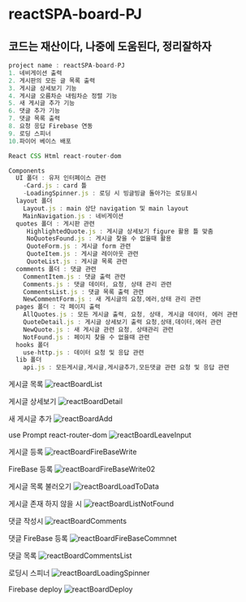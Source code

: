 # reactSPA-board-PJ
## 코드는 재산이다, 나중에 도움된다, 정리잘하자

```js
project name : reactSPA-board-PJ
1. 네비게이션 출력
2. 게시판의 모든 글 목록 출력
3. 게시글 상세보기 기능
4. 게시글 오름차순 내림차순 정렬 기능
5. 새 게시글 추가 기능
6. 댓글 추가 기능
7. 댓글 목록 출력
8. 요청 응답 Firebase 연동
9. 로딩 스피너
10.파이어 베이스 배포

React CSS Html react-router-dom

Components
  UI 폴더 : 유저 인터페이스 관련
    -Card.js : card 틀
    -LoadingSpinner.js : 로딩 시 빙글빙글 돌아가는 로딩표시
  layout 폴더 
    Layout.js : main 상단 navigation 및 main layout
    MainNavigation.js : 네비게이션
  quotes 폴더 : 게시판 관련
     HighlightedQuote.js : 게시글 상세보기 figure 활용 틀 맞춤
     NoQuotesFound.js : 게시글 찾을 수 없을때 활용
     QuoteForm.js : 게시글 form 관련
     QuoteItem.js : 게시글 레이아웃 관련
     QuoteList.js : 게시글 목록 관련
  comments 폴더 : 댓글 관련
    CommentItem.js : 댓글 출력 관련
    Comments.js : 댓글 데이터, 요청, 상태 관리 관련
    CommentsList.js : 댓글 목록 출력 관련
    NewCommentForm.js : 새 게시글의 요청,에러,상태 관리 관련
  pages 폴더 : 각 페이지 출력
    AllQuotes.js : 모든 게시글 출력, 요청, 상태, 게시글 데이터, 에러 관련
    QuoteDetail.js : 게시글 상세보기 출력 요청,상태,데이터,에러 관련
    NewQuote.js : 새 게시글 관련 요청, 상태관리 관련
    NotFound.js : 페이지 찾을 수 없을때 관련
  hooks 폴더
    use-http.js : 데이터 요청 및 응답 관련
  lib 폴더
    api.js : 모든게시글,게시글,게시글추가,모든댓글 관련 요청 및 응답 관련

```

게시글 목록
![reactBoardList](https://user-images.githubusercontent.com/75942405/198824268-939226d6-c451-4418-9706-533b24453fa4.png)

게시글 상세보기
![reactBoardDetail](https://user-images.githubusercontent.com/75942405/198824278-846f5b70-10a8-465f-8cf6-83fa7625c009.png)

새 게시글 추가
![reactBoardAdd](https://user-images.githubusercontent.com/75942405/198824294-a542b837-2db2-4b62-8705-489bede9ce9c.png)

use Prompt react-router-dom
![reactBoardLeaveInput](https://user-images.githubusercontent.com/75942405/198824305-06e14755-23b4-482d-8822-43566518748f.png)

게시글 등록
![reactBoardFireBaseWrite](https://user-images.githubusercontent.com/75942405/198824322-75fb938f-a65c-49e4-8868-daf65af878e6.png)

FireBase 등록
![reactBoardFireBaseWrite02](https://user-images.githubusercontent.com/75942405/198824328-8f4a8368-f5fc-49ca-a6eb-2378cf98e5e2.png)

게시글 목록 불러오기
![reactBoardLoadToData](https://user-images.githubusercontent.com/75942405/198824340-660603f9-0680-4fe1-990e-9ac5f63d2e4c.png)

게시글 존재 하지 않을 시
![reactBoardListNotFound](https://user-images.githubusercontent.com/75942405/198824355-b0c8a7e2-304b-4f77-ad99-decaae1d3c2a.png)

댓글 작성시
![reactBoardComments](https://user-images.githubusercontent.com/75942405/198824374-79447c45-1f0e-46ad-a189-1f70e911fdd3.png)

댓글 FireBase 등록
![reactBoardFireBaseCommnet](https://user-images.githubusercontent.com/75942405/198824422-4424628e-386f-4a9d-9b62-112c08730993.png)

댓글 목록
![reactBoardCommentsList](https://user-images.githubusercontent.com/75942405/198824431-843533bc-4dad-4060-80e9-9289c446fee7.png)

로딩시 스피너
![reactBoardLoadingSpinner](https://user-images.githubusercontent.com/75942405/198824445-fa07fe16-adb8-4b60-88fe-eff0799b8619.png)

Firebase deploy
![reactBoardDeploy](https://user-images.githubusercontent.com/75942405/198824454-88fc9d90-84d2-47f0-ab44-d4274f7fc264.png)
